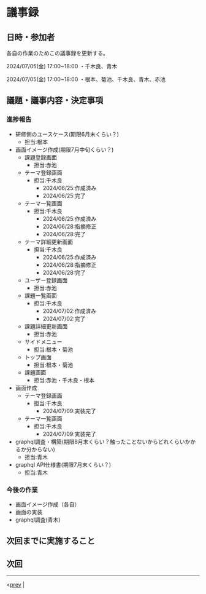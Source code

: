 # 議事録

## 日時・参加者

各自の作業のためこの議事録を更新する。

2024/07/05(金) 17:00~18:00
・千木良、青木

2024/07/05(金) 17:00~18:00
・根本、菊池、千木良、青木、赤池

## 議題・議事内容・決定事項

### 進捗報告

- 研修側のユースケース(期限6月末くらい？)
  - 担当:根本
- 画面イメージ作成(期限7月中旬くらい？)
  - 課題登録画面
    - 担当:赤池
  - テーマ登録画面
    - 担当:千木良
      - 2024/06/25:作成済み
      - 2024/06/25:完了
  - テーマ一覧画面
    - 担当:千木良
      - 2024/06/25:作成済み
      - 2024/06/28:指摘修正
      - 2024/06/28:完了
  - テーマ詳細更新画面
    - 担当:千木良
      - 2024/06/25:作成済み
      - 2024/06/28:指摘修正
      - 2024/06/28:完了
  - ユーザー登録画面
    - 担当:赤池
  - 課題一覧画面
    - 担当:千木良
      - 2024/07/02:作成済み
      - 2024/07/02:完了
  - 課題詳細更新画面
    - 担当:赤池
  - サイドメニュー
    - 担当:根本・菊池
  - トップ画面
    - 担当:根本・菊池
  - 課題画面
    - 担当:赤池・千木良・根本
- 画面作成
  - テーマ登録画面
    - 担当:千木良
      - 2024/07/09:実装完了
  - テーマ一覧画面
    - 担当:千木良
      - 2024/07/09:実装完了
- graphql調査・構築(期限8月末くらい？触ったことないからどれくらいかかるか分からない)
  - 担当:青木
- graphql API仕様書(期限7月末くらい？)
  - 担当:青木

### 今後の作業

- 画面イメージ作成（各自）
- 画面の実装
- graphql調査(青木)

## 次回までに実施すること

## 次回

---
<[prev](https://github.com/Future-Csg3/nkaca-training-docs/blob/main/01_議事録/20240702.md)
|
<!-- [next](https://github.com/Future-Csg3/nkaca-training-docs/blob/main/01_議事録/20240705.md)> -->
